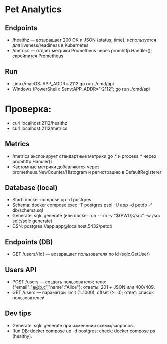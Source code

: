 # Pet Analytics

## Endpoints
- /healthz — возвращает 200 OK и JSON {status, time}; используется для liveness/readiness в Kubernetes
- /metrics — отдаёт метрики Prometheus через promhttp.Handler(); скрейпится Prometheus

## Run

- Linux/macOS: APP_ADDR=:2112 go run ./cmd/api
- Windows (PowerShell): $env:APP_ADDR=":2112"; go run ./cmd/api
# Проверка:
- curl localhost:2112/healthz
- curl localhost:2112/metrics

## Metrics

- /metrics экспонирует стандартные метрики go_* и process_* через promhttp.Handler()
- Кастомные метрики добавляются через prometheus.NewCounter/Histogram и регистрацию в DefaultRegisterer

## Database (local)
- Start: docker compose up -d postgres
- Schema: docker compose exec -T postgres psql -U app -d petdb -f db/schema.sql
- Generate: sqlc generate  (или docker run --rm -v "${PWD}:/src" -w /src sqlc/sqlc generate)
- DSN: postgres://app:app@localhost:5432/petdb

## Endpoints (DB)
- GET /users/{id} — возвращает пользователя по id (sqlc.GetUser)

## Users API
- POST /users — создать пользователя; тело: {"email":"a@b.c","name":"Alice"}; ответы: 201 + JSON или 400/409.
- GET /users — параметры limit (1..1000), offset (>=0); ответ: список пользователей.

## Dev tips
- Generate: sqlc generate при изменении схемы/запросов.
- Run DB: docker compose up -d postgres; check: docker compose ps (healthy).
